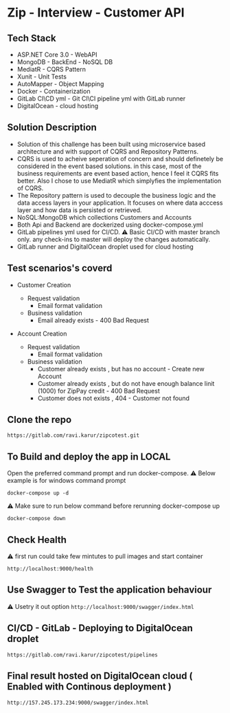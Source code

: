 # Zip - Interview - Customer API

## Tech Stack
- ASP.NET Core 3.0   - WebAPI
- MongoDB			 - BackEnd - NoSQL DB
- MediatR			 - CQRS Pattern
- Xunit			     - Unit Tests
- AutoMapper		 - Object Mapping
- Docker			 - Containerization
- GitLab CI\CD yml   - Git CI\CI pipeline yml with GitLab runner
- DigitalOcean       - cloud hosting


## Solution Description

- Solution of this challenge has been built using microservice based architecture and with support of CQRS and Repository Patterns. 
- CQRS is used to acheive seperation of concern and should definetely be considered in the event based solutions. in this case, most of the business requirements are event based action, hence I feel it CQRS fits better. Also I chose to use MediatR which simplyfies the implementation of CQRS.
- The Repository pattern is used to decouple the business logic and the data access layers in your application. It focuses on where data acccess layer and how data is persisted or retrieved.
- NoSQL:MongoDB which collections Customers and Accounts
- Both Api and Backend are dockerized using docker-compose.yml
- GitLab pipelines yml used for CI/CD. ⚠  Basic CI/CD with master branch only. any check-ins to master will deploy the changes automatically.
- GitLab runner and DigitalOcean droplet used for cloud hosting

## Test scenarios's coverd
- Customer Creation
    - Request validation
        - Email format validation
    - Business validation
        - Email already exists - 400 Bad Request

- Account Creation
   - Request validation
        - Email format validation         
   - Business validation
        - Customer already exists , but has no account  - Create new Account
        - Customer already exists , but do not have enough balance linit (1000) for ZipPay credit - 400 Bad Request
        - Customer does not exists , 404 - Customer not found
        

## Clone the repo

```https://gitlab.com/ravi.karur/zipcotest.git```

## To Build and deploy the app in LOCAL 
Open the preferred command prompt and run docker-compose. ⚠ Below example is for windows command prompt
```
docker-compose up -d
```
⚠ Make sure to run below command before rerunning docker-compose up
```
docker-compose down
```
## Check Health 
⚠ first run could take few mintutes to pull images and start container
```
http://localhost:9000/health

```
## Use Swagger to Test the application behaviour

⚠ Usetry it out option
```http://localhost:9000/swagger/index.html```

## CI/CD - GitLab - Deploying to DigitalOcean droplet
```https://gitlab.com/ravi.karur/zipcotest/pipelines```

## Final result hosted on DigitalOcean cloud ( Enabled with Continous deployment )
```http://157.245.173.234:9000/swagger/index.html```
